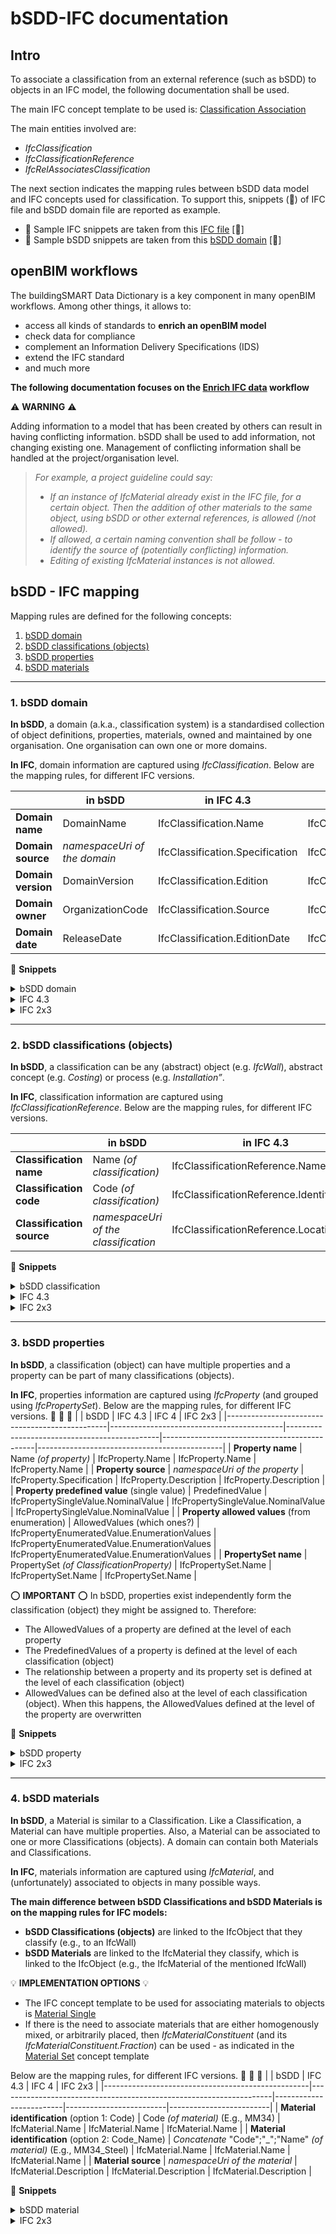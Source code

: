 # bSDD-IFC documentation


## Intro
To associate a classification from an external reference (such as bSDD) to objects in an IFC model, the following documentation shall be used.

The main IFC concept template to be used is: [Classification Association](http://ifc43-docs.standards.buildingsmart.org/IFC/RELEASE/IFC4x3/HTML/concepts/Object_Association/Classification_Association/content.html)

The main entities involved are:
- _IfcClassification_
- _IfcClassificationReference_
- _IfcRelAssociatesClassification_

The next section indicates the mapping rules between bSDD data model and IFC concepts used for classification. To support this, snippets (:pill:) of IFC file and bSDD domain file are reported as example.

- :page_facing_up: Sample IFC snippets are taken from this [IFC file](https:// "title") [:construction:]
- :blue_book: Sample bSDD snippets are taken from this [bSDD domain](https:// "title") [:construction:]


## openBIM workflows
The buildingSMART Data Dictionary is a key component in many openBIM workflows. Among other things, it allows to:
- access all kinds of standards to **enrich an openBIM model**
- check data for compliance
- complement an Information Delivery Specifications (IDS)
- extend the IFC standard
- and much more

**The following documentation focuses on the [Enrich IFC data](https://miro.com/app/board/uXjVOtDnAk8=/?moveToWidget=3458764527377012946&cot=14) workflow**

:warning: **WARNING** :warning:

Adding information to a model that has been created by others can result in having conflicting information.
bSDD shall be used to add information, not changing existing one.
Management of conflicting information shall be handled at the project/organisation level.

> *For example, a project guideline could say:*
> - *If an instance of IfcMaterial already exist in the IFC file, for a certain object. Then the addition of other materials to the same object, using bSDD or other external references, is allowed (/not allowed).*
> - *If allowed, a certain naming convention shall be follow - to identify the source of (potentially conflicting) information.*
> - *Editing of existing IfcMaterial instances is not allowed.*

## bSDD - IFC mapping

Mapping rules are defined for the following concepts:

1. [bSDD domain](#1.-bSDD-domain)
2. [bSDD classifications (objects)](#2.-bSDD-classifications-(objects))
3. [bSDD properties](#3.-bSDD-properties)
4. [bSDD materials](#4.-bSDD-materials)

---

### 1. bSDD domain
**In bSDD**, a domain (a.k.a., classification system) is a standardised collection of object definitions, properties, materials, owned and maintained by one organisation. One organisation can own one or more domains.

**In IFC**, domain information are captured using _IfcClassification_. Below are the mapping rules, for different IFC versions.

|                    | in bSDD                      | in IFC 4.3                      | in IFC 4                      | in IFC 2x3                    |
|--------------------|------------------------------|---------------------------------|-------------------------------|-------------------------------|
| **Domain name**    | DomainName                   | IfcClassification.Name          | IfcClassification.Name        | IfcClassification.Name        |
| **Domain source**  | *namespaceUri of the domain* | IfcClassification.Specification | IfcClassification.Location    | n.a.                          |
| **Domain version** | DomainVersion                | IfcClassification.Edition       | IfcClassification.Edition     | IfcClassification.Edition     |
| **Domain owner**   | OrganizationCode             | IfcClassification.Source        | IfcClassification.Source      | IfcClassification.Source      |
| **Domain date**    | ReleaseDate                  | IfcClassification.EditionDate   | IfcClassification.EditionDate | IfcClassification.EditionDate |

:pill: **Snippets**
<details><summary>bSDD domain</summary>
    
```
{
    "OrganizationCode": "buildingsmart",
    "DomainCode": "bSI-wd",
    "DomainVersion": "0.1",
    "DomainName": "Workshop Dictionary",
    "ReleaseDate": "2020-06-01T00:00:00",
    "Status": "Active",
    "LanguageIsoCode": "en-GB",
    "LanguageOnly": false,
  
  
  
    "Classifications": [], 
    
    "Properties": [],
  
    "Materials": []
  }
```
</details>

<details><summary>IFC 4.3</summary>

```    
    #45 = IFCCLASSIFICATION('buildingSMART','4.3',$,'IFC',$,'https://identifier.buildingsmart.org/uri/buildingsmart/ifc-4.3',$);
```
</details>

<details><summary>IFC 2x3</summary>

```
    #39115 = IFCCLASSIFICATION('buildingSMART', '0.1', $, 'Workshop Dictionary');
```
</details>

---

### 2. bSDD classifications (objects)
**In bSDD**, a classification can be any (abstract) object (e.g. _IfcWall_), abstract concept (e.g. _Costing_) or process (e.g. _Installation”_.

**In IFC**, classification information are captured using _IfcClassificationReference_. Below are the mapping rules, for different IFC versions.

|                           | in bSDD                              | in IFC 4.3                                | in IFC 4                                  | in IFC 2x3                               |
|---------------------------|--------------------------------------|-------------------------------------------|-------------------------------------------|------------------------------------------|
| **Classification name**   | Name *(of classification)*           | IfcClassificationReference.Name           | IfcClassificationReference.Name           | IfcClassificationReference.Name          |
| **Classification code**   | Code *(of classification)*           | IfcClassificationReference.Identification | IfcClassificationReference.Identification | IfcClassificationReference.ItemReference |
| **Classification source** | *namespaceUri of the classification* | IfcClassificationReference.Location       | IfcClassificationReference.Location       | IfcClassificationReference.Location      |

:pill: **Snippets**
<details><summary>bSDD classification</summary>
    
```
    "Classifications": [
        {
            "Code": "BAR-WI",
            "Name": "MyWindow",
      
            "ClassificationType": "Class",
            "Synonyms": [],
            "Definition": "Cambridge: a space, usually filled with glass, in the wall of a building, to allow light and air in, and to allow people inside the building to see out.",
      
            "RelatedIfcEntityNamesList": [
              "IfcWindow"
            ],
            
            "ClassificationRelations": [
              {
                "RelatedClassificationUri": "http://identifier.buildingsmart.org/uri/buildingsmart/ifc-4.3/class/IfcWindow",
                "RelationType": "HasReference"
              }
            ],
            "ClassificationProperties": [
              {
                "PropertyCode": "ws-ISB",
                "PropertySet": "WS_MyWindow",
                "PropertyType": "Property",
                "AllowedValues": [
                  {
                    "Code": "IsBeautiful_true",
                    "Value": "true"
                  }
                ]
              },
              {
                "ExternalPropertyUri": "http://identifier.buildingsmart.org/uri/buildingsmart/ifc-4.3/prop/FireExit",
                "PropertySet": "WS_MyWindow",
                "PropertyType": "Property"
              },
              {
                "ExternalPropertyUri": "http://identifier.buildingsmart.org/uri/buildingsmart/ifc-4.3/prop/AssemblyPlace",
                "PropertySet": "WS_MyWindow",
                "PropertyType": "Property"
              }
            ]
          }
    ], 
```
</details>

<details><summary>IFC 4.3</summary>
    
    #46 = IFCCLASSIFICATIONREFERENCE('http://identifier.buildingsmart.org/uri/buildingsmart/ifc-4.3/class/ifctrackelementsleeper','ifctrackelementsleeper','IfcTrackElement.SLEEPER',#45,$,$)

</details>

<details><summary>IFC 2x3</summary>
    
    #39116 = IFCCLASSIFICATIONREFERENCE('https://identifier.buildingsmart.org/uri/buildingsmart/bSI-wd-0.1/class/BAR-WI', 'BAR-WI', 'MyWindow', #39115);

</details>

---

### 3. bSDD properties
**In bSDD**, a classification (object) can have multiple properties and a property can be part of many classifications (objects).

**In IFC**, properties information are captured using _IfcProperty_ (and grouped using _IfcPropertySet_). Below are the mapping rules, for different IFC versions.
:construction: :construction: :construction:
|                                                | bSDD                                      | IFC 4.3                                      | IFC 4                                        | IFC 2x3                                      |
|------------------------------------------------|-------------------------------------------|----------------------------------------------|----------------------------------------------|----------------------------------------------|
| **Property name**                              | Name *(of property)*                      | IfcProperty.Name                             | IfcProperty.Name                             | IfcProperty.Name                             |
| **Property source**                            | *namespaceUri of the property*            | IfcProperty.Specification                    | IfcProperty.Description                      | IfcProperty.Description                      |
| **Property predefined value** (single value)              | PredefinedValue                           | IfcPropertySingleValue.NominalValue          | IfcPropertySingleValue.NominalValue          | IfcPropertySingleValue.NominalValue          |
| **Property allowed values** (from enumeration) | AllowedValues (which ones?)               | IfcPropertyEnumeratedValue.EnumerationValues | IfcPropertyEnumeratedValue.EnumerationValues | IfcPropertyEnumeratedValue.EnumerationValues |
| **PropertySet name**                           | PropertySet *(of ClassificationProperty)* | IfcPropertySet.Name                          | IfcPropertySet.Name                          | IfcPropertySet.Name                          |

:o: **IMPORTANT** :o:
In bSDD, properties exist independently form the classification (object) they might be assigned to. Therefore: 

- The AllowedValues of a property are defined at the level of each property
- The PredefinedValues of a property is defined at the level of each classification (object)
- The relationship between a property and its property set is defined at the level of each classification (object)
- AllowedValues can be defined also at the level of each classification (object). When this happens, the AllowedValues defined at the level of the property are overwritten 


:pill: **Snippets**
<details><summary>bSDD property</summary>
    
```
    TBC
```
</details>

<details><summary>IFC 2x3</summary>
    
    TBC

</details>

---

### 4. bSDD materials
**In bSDD**, a Material is similar to a Classification. Like a Classification, a Material can have multiple properties. Also, a Material can be associated to one or more Classifications (objects). A domain can contain both Materials and Classifications.
 
**In IFC**, materials information are captured using _IfcMaterial_, and (unfortunately) associated to objects in many possible ways.

**The main difference between bSDD Classifications and bSDD Materials is on the mapping rules for IFC models:**

- **bSDD Classifications (objects)** are linked to the IfcObject that they classify (e.g., to an IfcWall)
- **bSDD Materials** are linked to the IfcMaterial they classify, which is linked to the IfcObject (e.g., the IfcMaterial of the mentioned IfcWall)

:bulb: **IMPLEMENTATION OPTIONS** :bulb:
- The IFC concept template to be used for associating materials to objects is [Material Single](http://ifc43-docs.standards.buildingsmart.org/IFC/RELEASE/IFC4x3/HTML/concepts/Object_Association/Material_Association/Material_Single/content.html)
- If there is the need to associate materials that are either homogenously mixed, or arbitrarily placed, then _IfcMaterialConstituent_ (and its _IfcMaterialConstituent.Fraction_) can be used - as indicated in the [Material Set](http://ifc43-docs.standards.buildingsmart.org/IFC/RELEASE/IFC4x3/HTML/concepts/Object_Association/Material_Association/Material_Set/content.html) concept template


Below are the mapping rules, for different IFC versions.
:construction: :construction: :construction:
|                                                   | bSDD                                                               | IFC 4.3                 | IFC 4                   | IFC 2x3                 |
|---------------------------------------------------|--------------------------------------------------------------------|-------------------------|-------------------------|-------------------------|
| **Material identification** (option 1: Code)      | Code *(of material)* (E.g., MM34)                                  | IfcMaterial.Name        | IfcMaterial.Name        | IfcMaterial.Name        |
| **Material identification** (option 2: Code_Name) | *Concatenate* "Code";"_";"Name" *(of material)* (E.g., MM34_Steel) | IfcMaterial.Name        | IfcMaterial.Name        | IfcMaterial.Name        |
| **Material source**                               | *namespaceUri of the material*                                     | IfcMaterial.Description | IfcMaterial.Description | IfcMaterial.Description |


:pill: **Snippets**
<details><summary>bSDD material</summary>
    
```
    TBC
```
</details>

<details><summary>IFC 2x3</summary>
    
    TBC

</details>
